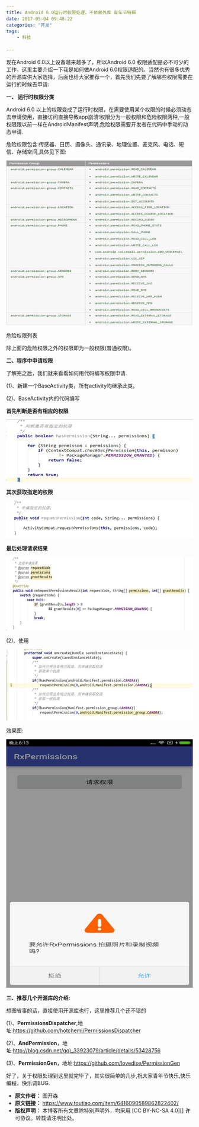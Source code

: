 ```yaml
---
title: Android 6.0运行时权限处理，不依赖外库 青年节特辑
date: 2017-05-04 09:48:22
categories: "开发"
tags:
	- 科技

---
```


现在Android 6.0以上设备越来越多了，所以Android 6.0 权限适配是必不可少的工作，这里主要介绍一下我是如何做Android 6.0权限适配的。当然也有很多优秀的开源库供大家选择，后面也给大家推荐一个，首先我们先要了解哪些权限需要在运行的时候去申请:

**一、 运行时权限分类**

Android 6.0 以上的权限变成了运行时权限，在需要使用某个权限的时候必须动态去申请使用，直接访问直接导致app崩溃!权限分为一般权限和危险权限两种,一般权限跟以前一样在AndroidManifest声明,危险权限需要开发者在代码中手动的动态申请.

危险权限包含:传感器、日历、摄像头、通讯录、地理位置、麦克风、电话、短信、存储空间,具体见下图:

![Android 6.0运行时权限处理，不依赖外库 青年节特辑][Android 6.0_]  


危险权限列表

除上面的危险权限之外的权限即为一般权限(普通权限)。

**二、程序中申请权限**

了解完之后，我们就来看看如何用代码编写权限申请.

(1)、新建一个BaseActivity类，所有activity均继承此类。

(2)、BaseActivity内的代码编写

**首先判断是否有相应的权限**

  
![Android 6.0运行时权限处理，不依赖外库 青年节特辑][Android 6.0_ 1]

**其次获取指定的权限**

![Android 6.0运行时权限处理，不依赖外库 青年节特辑][Android 6.0_ 2]

**最后处理请求结果**

![Android 6.0运行时权限处理，不依赖外库 青年节特辑][Android 6.0_ 3]

(2)、使用

![Android 6.0运行时权限处理，不依赖外库 青年节特辑][Android 6.0_ 4]

效果图:

![Android 6.0运行时权限处理，不依赖外库 青年节特辑][Android 6.0_ 5]

**三、推荐几个开源库的介绍:**  


想图省事的话，直接使用开源库也行，这里推荐几个还不错的

(1)、**PermissionsDispatcher**,地址:https://github.com/hotchemi/PermissionsDispatcher

(2)、**AndPermission**，地址:http://blog.csdn.net/qq\_33923079/article/details/53428756

(3)、**PermissionGen**，地址:https://github.com/lovedise/PermissionGen

好了，关于权限处理到这里就完毕了，其实很简单的几步,祝大家青年节快乐,快乐编程，快乐调BUG.


[Android 6.0_]: static/resources/crawler/FQNI-2IMN-BZN2.jpg
[Android 6.0_ 1]: static/resources/crawler/QUJ3-YBMF-EURA.jpg
[Android 6.0_ 2]: static/resources/crawler/UNEN-IEF6-7FVV.jpg
[Android 6.0_ 3]: static/resources/crawler/NNN7-ZF3M-Z6B2.jpg
[Android 6.0_ 4]: static/resources/crawler/EURQ-AI3Y-EBJF.jpg
[Android 6.0_ 5]: static/resources/crawler/VQNV-6FIR-6V7F.jpg
 *  **原文作者：** 图开森
 *  **原文链接：** https://www.toutiao.com/item/6416090589862822402/
 *  **版权声明：** 本博客所有文章除特别声明外，均采用 [CC BY-NC-SA 4.0][] 许可协议。转载请注明出处。
